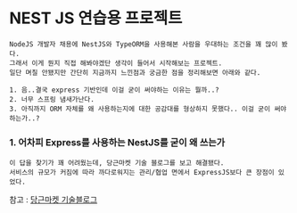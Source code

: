 # NEST JS 연습용 프로젝트

```
NodeJS 개발자 채용에 NestJS와 TypeORM을 사용해본 사람을 우대하는 조건을 꽤 많이 봤다.
그래서 이게 뭔지 직접 해봐야겠단 생각이 들어서 시작해보는 프로젝트.
일단 며칠 안됐지만 간단히 지금까지 느낀점과 궁금한 점을 정리해보면 아래와 같다.

1. 음..결국 express 기반인데 이걸 굳이 써야하는 이유는 뭘까..?
2. 너무 스프링 냄새가난다.
3. 아직까지 ORM 자체를 왜 사용하는지에 대한 공감대를 형상하지 못했다.. 이걸 굳이 써야하는가..?
```

### 1. 어차피 Express를 사용하는 NestJS를 굳이 왜 쓰는가

```
이 답을 찾기가 꽤 어려웠는데, 당근마켓 기술 블로그를 보고 해결됐다.
서비스의 규모가 커짐에 따라 까다로워지는 관리/협업 면에서 ExpressJS보다 큰 장점이 있었다.
```

참고 : [당근마켓 기술블로그](https://medium.com/daangn/typescript%EB%A5%BC-%ED%99%9C%EC%9A%A9%ED%95%9C-%EC%84%9C%EB%B9%84%EC%8A%A4%EA%B0%9C%EB%B0%9C-73877a741dbc)
